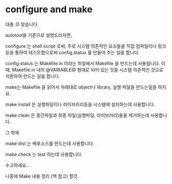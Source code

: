 # configure and make



대충 :D 맞습니다.

autotool을 기준으로 설명드리자면,

configure 는 shell script 로써, 주로 시스템 의존적인 요소들을 직접 컴파일이나 링크등을 통하여 테스트함으로써 config.status 를 만들어 주는 일을 합니다.

config.status 는 Makefile.in 이라는 파일에서 Makefile 을 만드는데 사용됩니다. 이때, Makefile.in 내의 @VARIABLE@ 형태로 되어 있는 것을 시스템 의존적인 것으로 치환하여 만드는 일을 합니다.

make는 Makefile 을 읽어서 차례대로 object나 library, 실행 파일을 만드는일을 하지요.

make install 은 실행파일이나 라이브러리등을 시스템에 설치하는데 사용합니다.

make clean 은 중간파일과 최종 파일(실행파일, 라이브러리)들을 제거하는데 사용합니다.

그 밖에

make dist 는 배포소스를 만드는데 사용합니다.

make check 는 test 하는데 사용합니다.

수고하세요..



나중에 Make 내용 정리 (책 참고) 할것.